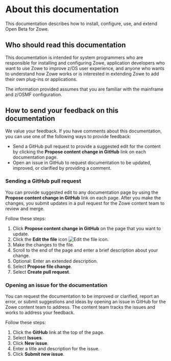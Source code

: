 # About this documentation

This documentation describes how to install, configure, use, and extend Open Beta for Zowe.

## Who should read this documentation

This documentation is intended for system programmers who are responsible for installing and configuring Zowe, application developers who want to use Zowe to improve z/OS user experience, and anyone who wants to understand how Zowe works or is interested in extending Zowe to add their own plug-ins or applications.

The information provided assumes that you are familiar with the mainframe and z/OSMF configuration.

## How to send your feedback on this documentation

We value your feedback. If you have comments about this documentation, you can use one of the following ways to provide feedback:

- Send a GitHub pull request to provide a suggested edit for the content by clicking the **Propose content change in GitHub** link on each documentation page.
- Open an issue in GitHub to request documentation to be updated, improved, or clarified by providing a comment.

### Sending a GitHub pull request

You can provide suggested edit to any documentation page by using the **Propose content change in GitHub** link on each page. After you make the changes, you submit updates in a pull request for the Zowe content team to review and merge.

Follow these steps:

1. Click **Propose content change in GitHub** on the page that you want to update.
2. Click the **Edit the file** icon ![Edit the file icon](../images/common/icon_edit_this_file.png).
3. Make the changes to the file.
4. Scroll to the end of the page and enter a brief description about your change.
5. Optional: Enter an extended description.
6. Select **Propose file change**.
7. Select **Create pull request**.

### Opening an issue for the documentation

You can request the documentation to be improved or clarified, report an error, or submit suggestions and ideas by opening an issue in GitHub for the Zowe content team to address. The content team tracks the issues and works to address your feedback.

Follow these steps:

1. Click the **GitHub** link at the top of the page.
2. Select **Issues**.
3. Click **New issue**.
4. Enter a title and description for the issue.
5. Click **Submit new issue**.
